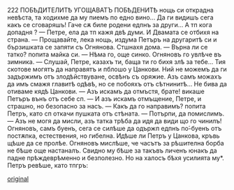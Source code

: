 ﻿222
ПОБѢДИТЕЛИТѢ УГОЩАВАТЪ ПОБѢДЕНИТѢ
нощь си открадна невѣста, та ходихме да му пиемъ по едно вино... Да ги видишъ сега какъ се сговаряшъ! Гаче сѫ биле родени едпнъ за други... А тп кога допадня ?
— Петре, ела да тп кажя двѣ думи.
И Двамата се отбихя на страна.
— Прощавайте, лека нощь, издума Петъръ на другаритѣ си и бързишката се запяти съ Огнянова. Стшнахя дома.
— Върна ли се татко? попита майка си.
— Нѣма го, още синко.
Огняновъ го увлѣче въ зимника.
— Слушай, Петре, казахъ ти, баща ти го бихя злѣ за тебе... Тия скотове могятъ да направятъ и пблошо у Цанкови. Ний не можемъ да ги задържимъ отъ злодѣйствуване, освѣнъ съ оряжие. Азъ самъ можахъ да имъ смажя главитѣ одѣвѣ, но се побояхъ отъ сѣтнинитѣ... Не бива да отиваме кядѣ Цанкови.
— Азъ искамъ да отмъстя, брате! викаше Петъръ вънъ отъ себе сп.
— И азъ искамъ отмъщение, Петре, и страшно, но безопасно за насъ.
— Какъ да го направимъ? попита Петръ, като сп откачи пушката отъ стѣната.
— Потърпи, да помислимъ.
— Азъ не могя да мисли, азъ татка трѣба да идя да види що го чинилъ!
Огняновъ, самъ буенъ, сега се силѣше да одържп едпнъ по́-буенъ отъ постѫпка, естествения, но гибелна. Идѣше ли Петръ у Цанкова, кръвь щѣше да се пролѣе. Огняновъ мислѣше, че часътъ за рѣшителна борба не бѣше още настаналъ. Свидно му бѣше за такъвъ личенъ юнакъ да падне прѣждеврѣменно и безполезно.
Но на халосъ бѣхя усилията му*. Петръ ревѣше, като тпгръ:

[original](images/251.jpg)